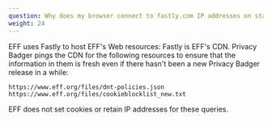 ```yaml
---
question: Why does my browser connect to fastly.com IP addresses on startup after installing Privacy Badger?
weight: 24
---
```


EFF uses Fastly to host EFF's Web resources: Fastly is EFF's CDN. Privacy Badger pings the CDN for the following resources to ensure that the information in them is fresh even if there hasn't been a new Privacy Badger release in a while:

    https://www.eff.org/files/dnt-policies.json
    https://www.eff.org/files/cookieblocklist_new.txt

EFF does not set cookies or retain IP addresses for these queries.

